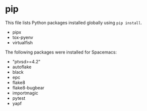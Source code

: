 # pip

This file lists Python packages installed globally using `pip install`.

- pipx
- tox-pyenv
- virtualfish

The following packages were installed for Spacemacs:

- "ptvsd>=4.2"
- autoflake 
- black 
- epc 
- flake8 
- flake8-bugbear
- importmagic 
- pytest 
- yapf 
